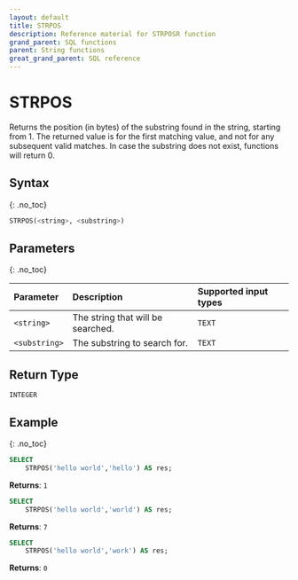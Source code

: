 ```yaml
---
layout: default
title: STRPOS
description: Reference material for STRPOSR function
grand_parent: SQL functions
parent: String functions
great_grand_parent: SQL reference
---
```


# STRPOS

Returns the position (in bytes) of the substring found in the string, starting from 1. The returned value is for the first matching value, and not for any subsequent valid matches.
In case the substring does not exist, functions will return 0.

## Syntax
{: .no_toc}

```sql
STRPOS(<string>, <substring>)
```

## Parameters 
{: .no_toc}

| Parameter       | Description                      | Supported input types    | 
| :---------------| :--------------------------------|:-------------------------|
| `<string>`    | The string that will be searched. | `TEXT` |
| `<substring>` | The substring to search for.        | `TEXT` |

## Return Type
`INTEGER`

## Example
{: .no_toc}

```sql
SELECT
	STRPOS('hello world','hello') AS res;
```

**Returns**: `1`

```sql
SELECT
	STRPOS('hello world','world') AS res;
```

**Returns**: `7`

```sql
SELECT
	STRPOS('hello world','work') AS res;
```

**Returns**: `0`
